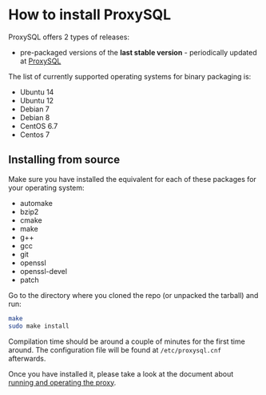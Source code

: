 How to install ProxySQL
=======================

ProxySQL offers 2 types of releases:
- pre-packaged versions of the __last stable version__ - periodically updated at [ProxySQL](https://github.com/sysown/proxysql/releases/latest)
 
The list of currently supported operating systems for binary packaging is:
 - Ubuntu 14
 - Ubuntu 12
 - Debian 7
 - Debian 8
 - CentOS 6.7
 - Centos 7

Installing from source
----------------------
Make sure you have installed the equivalent for each of these packages for your operating system:
- automake
- bzip2
- cmake
- make
- g++
- gcc
- git
- openssl
- openssl-devel
- patch

Go to the directory where you cloned the repo (or unpacked the tarball) and run:

```bash
make
sudo make install
```

Compilation time should be around a couple of minutes for the first time around. The configuration file will be found at `/etc/proxysql.cnf` afterwards.

Once you have installed it, please take a look at the document about [running and operating the proxy](https://github.com/sysown/proxysql/blob/master/RUNNING.md).
